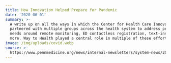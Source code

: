 ```yaml
---
title: How Innovation Helped Prepare for Pandemic
date: '2020-06-01'
summary: >-
  A write up on all the ways in which the Center for Health Care Innovation
  partnered with multiple groups across the health system to address pressing
  needs around remote monitoring, ED contactless registration, text-ins and
  more. Way to Health played a central role in multiple of these efforts.
image: /img/uploads/covid.webp
source: >-
  https://www.pennmedicine.org/news/internal-newsletters/system-news/2020/june/how-innovation-helped-prepare-for-pandemic
---
```


